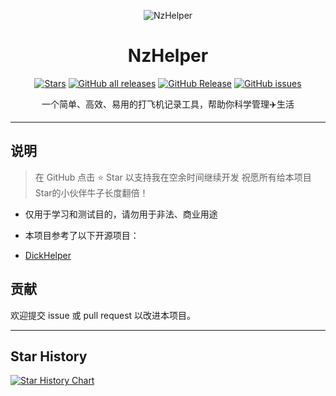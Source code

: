 <div align="center">

![NzHelper](https://socialify.git.ci/bug-bit/NzHelper/image?description=1&font=Inter&forks=1&language=1&name=1&owner=1&stargazers=1&theme=Auto)

# NzHelper

[![Stars](https://img.shields.io/github/stars/bug-bit/NzHelper?label=stars)](https://github.com/bug-bit/NzHelper)
<a href="https://github.com/bug-bit/NzHelper/releases"><img alt="GitHub all releases" src="https://img.shields.io/github/downloads/bug-bit/NzHelper/total?label=Downloads"></a>
[![GitHub Release](https://img.shields.io/github/v/release/bug-bit/NzHelper)](https://github.com/bug-bit/NzHelper/releases)
<a href="https://github.com/bug-bit/NzHelper/issues"><img alt="GitHub issues" src="https://img.shields.io/github/issues/bug-bit/NzHelper"></a>

一个简单、高效、易用的打飞机记录工具，帮助你科学管理✈️生活

</div>

---

## 说明
> 在 GitHub 点击 ⭐ Star 以支持我在空余时间继续开发
> 祝愿所有给本项目Star的小伙伴牛子长度翻倍！
- 仅用于学习和测试目的，请勿用于非法、商业用途
  
- 本项目参考了以下开源项目：
- [DickHelper](https://github.com/zzzdajb/DickHelper)


## 贡献
欢迎提交 issue 或 pull request 以改进本项目。

---

## Star History

[![Star History Chart](https://api.star-history.com/svg?repos=bug-bit/NzHelper&type=Timeline)](https://star-history.com/#bug-bit/NzHelper&Timeline)
